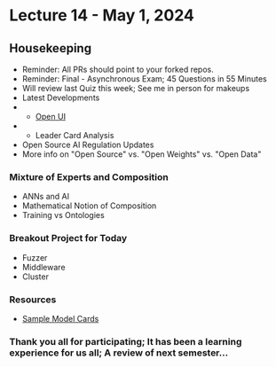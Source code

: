 # Lecture 14 - May 1, 2024

## Housekeeping
- Reminder: All PRs should point to your forked repos.
- Reminder: Final - Asynchronous Exam; 45 Questions in 55 Minutes
- Will review last Quiz this week; See me in person for makeups
- Latest Developments
- * [Open UI](https://github.com/wandb/openui)
- * Leader Card Analysis
- Open Source AI Regulation Updates
- More info on "Open Source" vs. "Open Weights" vs. "Open Data"

### Mixture of Experts and Composition
- ANNs and AI
- Mathematical Notion of Composition
- Training vs Ontologies

### Breakout Project for Today
- Fuzzer
- Middleware
- Cluster

### Resources
- [Sample Model Cards](./Chapman_University_model_card.md)


### Thank you all for participating; It has been a learning experience for us all; A review of next semester...
